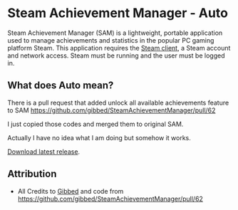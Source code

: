 # Steam Achievement Manager - Auto

Steam Achievement Manager (SAM) is a lightweight, portable application used to manage achievements and statistics in the popular PC gaming platform Steam. This application requires the [Steam client](https://store.steampowered.com/about/), a Steam account and network access. Steam must be running and the user must be logged in.

## What does Auto mean?

There is a pull request that added unlock all available achievements feature to SAM https://github.com/gibbed/SteamAchievementManager/pull/62

I just copied those codes and merged them to original SAM.

Actually I have no idea what I am doing but somehow it works.

[Download latest release](https://github.com/Klowby/SAM-Auto/releases/latest).

## Attribution

- All Credits to [Gibbed](https://github.com/gibbed/) and code from https://github.com/gibbed/SteamAchievementManager/pull/62
